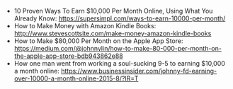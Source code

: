 - 10 Proven Ways To Earn $10,000 Per Month Online, Using What You Already Know: https://supersimpl.com/ways-to-earn-10000-per-month/
- How to Make Money with Amazon Kindle Books: http://www.stevescottsite.com/make-money-amazon-kindle-books
- How to Make $80,000 Per Month on the Apple App Store: https://medium.com/@johnnylin/how-to-make-80-000-per-month-on-the-apple-app-store-bdb943862e88
- How one man went from working a soul-sucking 9-5 to earning $10,000 a month online: https://www.businessinsider.com/johnny-fd-earning-over-10000-a-month-online-2015-8/?IR=T

